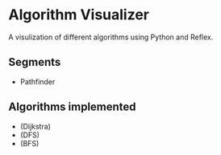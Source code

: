 # Algorithm Visualizer

A visulization of different algorithms using Python and Reflex.

## Segments

- Pathfinder

## Algorithms implemented

- (Dijkstra)
- (DFS)
- (BFS)
